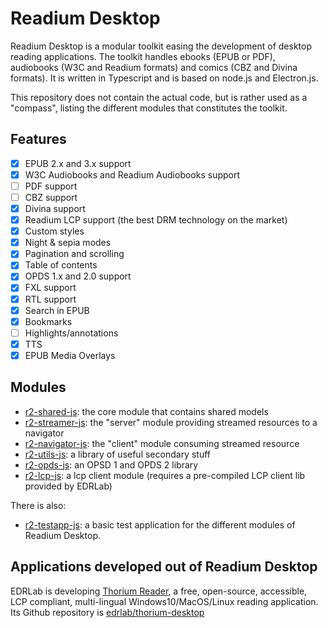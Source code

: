 # Readium Desktop

Readium Desktop is a modular toolkit easing the development of desktop reading applications.
The toolkit handles ebooks (EPUB or PDF), audiobooks (W3C and Readium formats) and comics (CBZ and Divina formats). 
It is written in Typescript and is based on node.js and Electron.js. 

This repository does not contain the actual code, but is rather used as a "compass", listing the different modules that constitutes the toolkit.  

## Features

- [x] EPUB 2.x and 3.x support
- [x] W3C Audiobooks and Readium Audiobooks support
- [ ] PDF support
- [ ] CBZ support
- [x] Divina support
- [x] Readium LCP support (the best DRM technology on the market)
- [x] Custom styles
- [x] Night & sepia modes
- [x] Pagination and scrolling
- [x] Table of contents
- [x] OPDS 1.x and 2.0 support
- [x] FXL support
- [x] RTL support
- [x] Search in EPUB
- [x] Bookmarks
- [ ] Highlights/annotations
- [x] TTS
- [x] EPUB Media Overlays

## Modules

- [r2-shared-js](https://github.com/readium/r2-shared-js): the core module that contains shared models
- [r2-streamer-js](https://github.com/readium/r2-streamer-js): the "server" module providing streamed resources to a navigator
- [r2-navigator-js](https://github.com/readium/r2-navigator-js): the "client" module consuming streamed resource 
- [r2-utils-js](https://github.com/readium/r2-utils-js): a library of useful secondary stuff
- [r2-opds-js](https://github.com/readium/r2-opds-js): an OPSD 1 and OPDS 2 library
- [r2-lcp-js](https://github.com/readium/r2-lcp-js): a lcp client module (requires a pre-compiled LCP client lib provided by EDRLab)

There is also: 
- [r2-testapp-js](https://github.com/readium/r2-testapp-js): a basic test application for the different modules of Readium Desktop. 

## Applications developed out of Readium Desktop

EDRLab is developing [Thorium Reader](https://www.edrlab.org/software/thorium-reader/), a free, open-source, accessible, LCP compliant, multi-lingual Windows10/MacOS/Linux reading application. 
Its Github repository is [edrlab/thorium-desktop](https://github.com/edrlab/thorium-reader)
